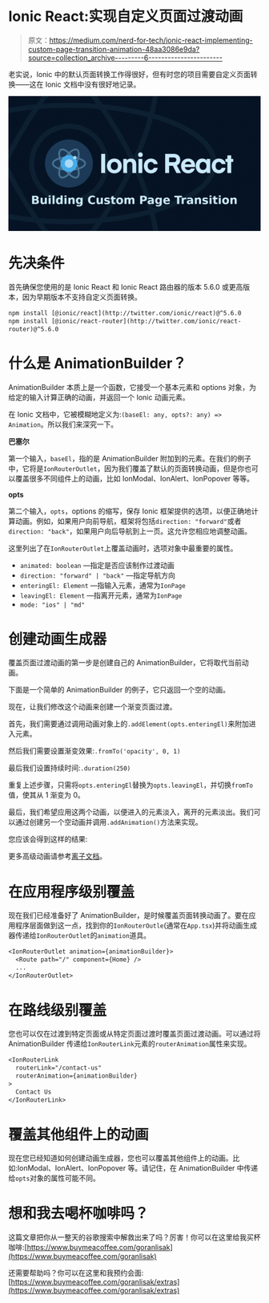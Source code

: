 # Ionic React:实现自定义页面过渡动画

> 原文：<https://medium.com/nerd-for-tech/ionic-react-implementing-custom-page-transition-animation-48aa3086e9da?source=collection_archive---------6----------------------->

老实说，Ionic 中的默认页面转换工作得很好，但有时您的项目需要自定义页面转换——这在 Ionic 文档中没有很好地记录。

![](img/f5a7d48dd740336c0889f43e1d21fb25.png)

# 先决条件

首先确保您使用的是 Ionic React 和 Ionic React 路由器的版本 5.6.0 或更高版本，因为早期版本不支持自定义页面转换。

```
npm install [@ionic/react](http://twitter.com/ionic/react)@^5.6.0
npm install [@ionic/react-router](http://twitter.com/ionic/react-router)@^5.6.0
```

# 什么是 AnimationBuilder？

AnimationBuilder 本质上是一个函数，它接受一个基本元素和 options 对象，为给定的输入计算正确的动画，并返回一个 Ionic 动画元素。

在 Ionic 文档中，它被模糊地定义为:`(baseEl: any, opts?: any) => Animation`。所以我们来深究一下。

**巴塞尔**

第一个输入，`baseEl`，指的是 AnimationBuilder 附加到的元素。在我们的例子中，它将是`IonRouterOutlet`，因为我们覆盖了默认的页面转换动画，但是你也可以覆盖很多不同组件上的动画，比如 IonModal、IonAlert、IonPopover 等等。

**opts**

第二个输入，`opts`，options 的缩写，保存 Ionic 框架提供的选项，以便正确地计算动画。例如，如果用户向前导航，框架将包括`direction: "forward"`或者`direction: "back"`，如果用户向后导航到上一页。这允许您相应地调整动画。

这里列出了在`IonRouterOutlet`上覆盖动画时，选项对象中最重要的属性。

*   `animated: boolean` —指定是否应该制作过渡动画
*   `direction: "forward" | "back"` —指定导航方向
*   `enteringEl: Element` —指输入元素，通常为`IonPage`
*   `leavingEl: Element` —指离开元素，通常为`IonPage`
*   `mode: "ios" | "md"`

# 创建动画生成器

覆盖页面过渡动画的第一步是创建自己的 AnimationBuilder，它将取代当前动画。

下面是一个简单的 AnimationBuilder 的例子，它只返回一个空的动画。

现在，让我们修改这个动画来创建一个渐变页面过渡。

首先，我们需要通过调用动画对象上的`.addElement(opts.enteringEl)`来附加进入元素。

然后我们需要设置渐变效果:`.fromTo('opacity', 0, 1)`

最后我们设置持续时间:`.duration(250)`

重复上述步骤，只需将`opts.enteringEl`替换为`opts.leavingEl`，并切换`fromTo`值，使其从 1 渐变为 0。

最后，我们希望应用这两个动画，以便进入的元素淡入，离开的元素淡出。我们可以通过创建另一个空动画并调用`.addAnimation()`方法来实现。

您应该会得到这样的结果:

更多高级动画请参考[离子文档](https://ionicframework.com/docs/utilities/animations)。

# 在应用程序级别覆盖

现在我们已经准备好了 AnimationBuilder，是时候覆盖页面转换动画了。要在应用程序层面做到这一点，找到你的`IonRouterOutle`(通常在`App.tsx`)并将动画生成器传递给`IonRouterOutlet`的`animation`道具。

```
<IonRouterOutlet animation={animationBuilder}>
  <Route path="/" component={Home} />
  ...
</IonRouterOutlet>
```

# 在路线级别覆盖

您也可以仅在过渡到特定页面或从特定页面过渡时覆盖页面过渡动画。可以通过将 AnimationBuilder 传递给`IonRouterLink`元素的`routerAnimation`属性来实现。

```
<IonRouterLink
  routerLink="/contact-us"
  routerAnimation={animationBuilder}
>
  Contact Us
</IonRouterLink>
```

# 覆盖其他组件上的动画

现在您已经知道如何创建动画生成器，您也可以覆盖其他组件上的动画。比如:IonModal、IonAlert、IonPopover 等。请记住，在 AnimationBuilder 中传递给`opts`对象的属性可能不同。

# 想和我去喝杯咖啡吗？

这篇文章把你从一整天的谷歌搜索中解救出来了吗？厉害！你可以在这里给我买杯咖啡:[https://www.buymeacoffee.com/goranlisak](https://www.buymeacoffee.com/goranlisak)

还需要帮助吗？你可以在这里和我预约会面:[https://www.buymeacoffee.com/goranlisak/extras](https://www.buymeacoffee.com/goranlisak/extras)